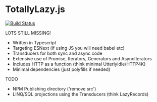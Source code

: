 # TotallyLazy.js

[![Build Status](https://semaphoreci.com/api/v1/danielbodart/totallylazy-js/branches/master/badge.svg)](https://semaphoreci.com/danielbodart/totallylazy-js)

LOTS STILL MISSING!

 * Written in Typescript
 * Targeting ESNext (if using JS you will need babel etc)
 * Transducers for both sync and async code
 * Extensive use of Promise, Iterators, Generators and AsyncIterators
 * Includes HTTP as a function (think minimal UtterlyIdle/HTTP4K)
 * Minimal dependencies (just polyfills if needed)
 
 TODO
 * NPM Publishing directory ('remove src')
 * LINQ/SQL projections using the Transducers (think LazyRecords)
 
